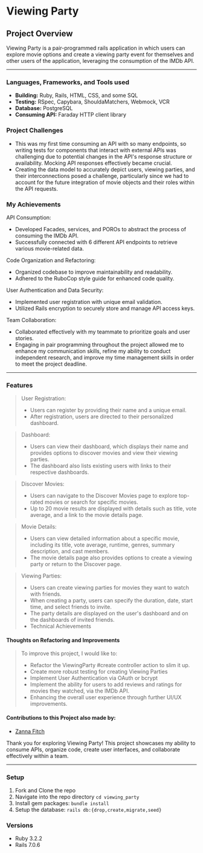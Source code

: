 # Viewing Party

## Project Overview

Viewing Party is a pair-programmed rails application in which users can explore movie options and create a viewing party event for themselves and other users of the application, leveraging the consumption of the IMDb API.

---
### Languages, Frameworks, and Tools used
- **Building:** Ruby, Rails, HTML, CSS, and some SQL
- **Testing:** RSpec, Capybara, ShouldaMatchers, Webmock, VCR
- **Database:** PostgreSQL
- **Consuming API:** Faraday HTTP client library

### Project Challenges
- This was my first time consuming an API with so many endpoints, so writing tests for components that interact with external APIs was challenging due to potential changes in the API's response structure or availability. Mocking API responses effectively became crucial.
- Creating the data model to accurately depict users, viewing parties, and their interconnections posed a challenge, particularly since we had to account for the future integration of movie objects and their roles within the API requests. 

### My Achievements
API Consumption:
- Developed Facades, services, and POROs to abstract the process of consuming the IMDb API.
- Successfully connected with 6 different API endpoints to retrieve various movie-related data.

Code Organization and Refactoring:
- Organized codebase to improve maintainability and readability.
- Adhered to the RuboCop style guide for enhanced code quality.

User Authentication and Data Security:
- Implemented user registration with unique email validation.
- Utilized Rails encryption to securely store and manage API access keys.

Team Collaboration:
- Collaborated effectively with my teammate to prioritize goals and user stories.
- Engaging in pair programming throughout the project allowed me to enhance my communication skills, refine my ability to conduct independent research, and improve my time management skills in order to meet the project deadline.

---
### Features
> User Registration:
> - Users can register by providing their name and a unique email.
> - After registration, users are directed to their personalized dashboard.
  
> Dashboard:
> - Users can view their dashboard, which displays their name and provides options to discover movies and view their viewing parties.
> - The dashboard also lists existing users with links to their respective dashboards.

> Discover Movies:
> - Users can navigate to the Discover Movies page to explore top-rated movies or search for specific movies.
> - Up to 20 movie results are displayed with details such as title, vote average, and a link to the movie details page.

> Movie Details:
> - Users can view detailed information about a specific movie, including its title, vote average, runtime, genres, summary description, and cast members.
> - The movie details page also provides options to create a viewing party or return to the Discover page.

> Viewing Parties:
> - Users can create viewing parties for movies they want to watch with friends.
> - When creating a party, users can specify the duration, date, start time, and select friends to invite.
> - The party details are displayed on the user's dashboard and on the dashboards of invited friends.
> - Technical Achievements

#### Thoughts on Refactoring and Improvements
> To improve this project, I would like to:
> - Refactor the ViewingParty #create controller action to slim it up.
> - Create more robust testing for creating Viewing Parties
> - Implement User Authentication via OAuth or bcrypt
> - Implement the ability for users to add reviews and ratings for movies they watched, via the IMDb API.
> - Enhancing the overall user experience through further UI/UX improvements.

#### Contributions to this Project also made by:
- [Zanna Fitch](https://github.com/z-fitch)

Thank you for exploring Viewing Party! This project showcases my ability to consume APIs, organize code, create user interfaces, and collaborate effectively within a team.


--- 


### Setup

1. Fork and Clone the repo
2. Navigate into the repo directory `cd viewing_party`
3. Install gem packages: `bundle install`
4. Setup the database: `rails db:{drop,create,migrate,seed}`


### Versions
- Ruby 3.2.2
- Rails 7.0.6
